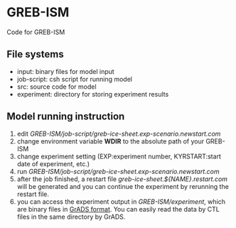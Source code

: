 # GREB-ISM
Code for GREB-ISM

## File systems
* input: binary files for model input
* job-script: csh script for running model
* src: source code for model
* experiment: directory for storing experiment results

## Model running instruction
1. edit *GREB-ISM/job-script/greb-ice-sheet.exp-scenario.newstart.com*
2. change environment variable **WDIR** to the absolute path of your GREB-ISM 
3. change experiment setting (EXP:experiment number, KYRSTART:start date of experiment, etc.)
4. run *GREB-ISM/job-script/greb-ice-sheet.exp-scenario.newstart.com*
5. after the job finished, a restart file *greb-ice-sheet.${NAME}.restart.com* will be generated and you can continue the experiment by rerunning the restart file.
6. you can access the experiment output in *GREB-ISM/experiment*, which are binary files in [GrADS format](http://cola.gmu.edu/grads/gadoc/gadocindex.htmli). You can easily read the data by CTL files in the same directory by GrADS. 


